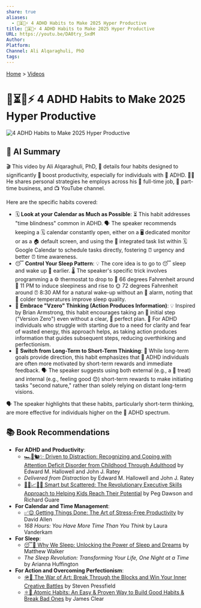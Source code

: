 ```yaml
---
share: true
aliases:
  - 🧠⏳🚀⚡ 4 ADHD Habits to Make 2025 Hyper Productive
title: 🧠⏳🚀⚡ 4 ADHD Habits to Make 2025 Hyper Productive
URL: https://youtu.be/DA0try_SxdM
Author: 
Platform: 
Channel: Ali Alqaraghuli, PhD
tags: 
---
```

[Home](../index.md) > [Videos](./index.md)  
# 🧠⏳🚀⚡ 4 ADHD Habits to Make 2025 Hyper Productive  
![4 ADHD Habits to Make 2025 Hyper Productive](https://youtu.be/DA0try_SxdM)  
  
## 🤖 AI Summary  
🎬 This video by Ali Alqaraghuli, PhD, 🧠 details four habits designed to significantly 🚀 boost productivity, especially for individuals with 🧠 ADHD. 👨‍💼 He shares personal strategies he employs across his 💼 full-time job, 🏢 part-time business, and 📺 YouTube channel.  
  
Here are the specific habits covered:  
* 🗓️ **Look at your Calendar as Much as Possible**: ⏳ This habit addresses "time blindness" common in ADHD. 🗣️ The speaker recommends keeping a 🗓️ calendar constantly open, either on a 🖥️ dedicated monitor or as a 🏠 default screen, and using the 📝 integrated task list within 🗓️ Google Calendar to schedule tasks directly, fostering ⏰ urgency and better ⏰ time awareness.  
* 😴 **Control Your Sleep Pattern**: 💡 The core idea is to go to 😴 sleep and wake up 🌅 earlier. 🌡️ The speaker's specific trick involves programming a ⚙️ thermostat to drop to 🥶 66 degrees Fahrenheit around 🌙 11 PM to induce sleepiness and rise to 🌞 72 degrees Fahrenheit around ⏰ 8:30 AM for a natural wake-up without an 🚨 alarm, noting that 🥶 colder temperatures improve sleep quality.  
* 🚀 **Embrace "Vzero" Thinking (Action Produces Information)**: 💡 Inspired by Brian Armstrong, this habit encourages taking an 👣 initial step ("Version Zero") even without a clear, 💯 perfect plan. 🧠 For ADHD individuals who struggle with starting due to a need for clarity and fear of wasted energy, this approach helps, as taking action produces information that guides subsequent steps, reducing overthinking and perfectionism.  
* 🎯 **Switch from Long-Term to Short-Term Thinking**: 🧭 While long-term goals provide direction, this habit emphasizes that 🧠 ADHD individuals are often more motivated by short-term rewards and immediate feedback. 🗣️ The speaker suggests using both external (e.g., a 🍬 treat) and internal (e.g., feeling good 😊) short-term rewards to make initiating tasks "second nature," rather than solely relying on distant long-term visions.  
  
🗣️ The speaker highlights that these habits, particularly short-term thinking, are more effective for individuals higher on the 🧠 ADHD spectrum.  
  
## 📚 Book Recommendations  
* **For ADHD and Productivity**:  
    * [🏎️🦋🐿️✨ Driven to Distraction: Recognizing and Coping with Attention Deficit Disorder from Childhood Through Adulthood](../books/driven-to-distraction.md) by Edward M. Hallowell and John J. Ratey  
    * *Delivered from Distraction* by Edward M. Hallowell and John J. Ratey  
    * [🧠🧩📈🧑‍🏫 Smart but Scattered: The Revolutionary Executive Skills Approach to Helping Kids Reach Their Potential](../books/smart-but-scattered.md) by Peg Dawson and Richard Guare  
* **For Calendar and Time Management**:  
    * [✅😌 Getting Things Done: The Art of Stress-Free Productivity](../books/getting-things-done-the-art-of-stress-free-productivity.md) by David Allen  
    * *168 Hours: You Have More Time Than You Think* by Laura Vanderkam  
* **For Sleep**:  
    * [😴💭 Why We Sleep: Unlocking the Power of Sleep and Dreams](../books/why-we-sleep-unlocking-the-power-of-sleep-and-dreams.md) by Matthew Walker  
    * *The Sleep Revolution: Transforming Your Life, One Night at a Time* by Arianna Huffington  
* **For Action and Overcoming Perfectionism**:  
    * [🪖🎨 The War of Art: Break Through the Blocks and Win Your Inner Creative Battles](../books/the-war-of-art.md) by Steven Pressfield  
    * [⚛️🔄 Atomic Habits: An Easy & Proven Way to Build Good Habits & Break Bad Ones](../books/atomic-habits.md) by James Clear